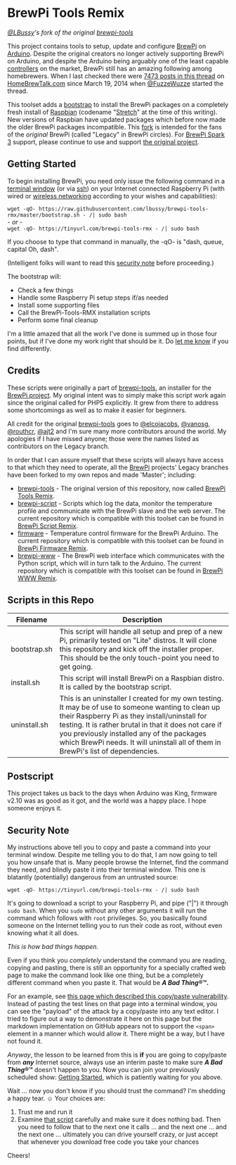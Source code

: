 # BrewPi Tools Remix
*[@LBussy](https://github.com/lbussy)'s fork of the original [brewpi-tools](https://github.com/BrewPi/brewpi-tools)*

This project contains tools to setup, update and configure [BrewPi](https://www.brewpi.com/this-is-brewpi-0-2/) on [Arduino](https://www.arduino.cc/en/guide/introduction).  Despite the original creators no longer actively supporting BrewPi on Arduino, and despite the Arduino being arguably one of the least capable [controllers](https://en.wikipedia.org/wiki/Controller_(computing)) on the market, BrewPi still has an amazing following among homebrewers.  When I last checked there were [7473 posts in this thread](https://www.homebrewtalk.com/forum/threads/howto-make-a-brewpi-fermentation-controller-for-cheap.466106/) on [HomeBrewTalk.com](https://www.homebrewtalk.com/) since March 19, 2014 when [@FuzzeWuzze](https://www.homebrewtalk.com/forum/members/fuzzewuzze.123340/) started the thread.

This toolset adds a [bootstrap](https://en.wikipedia.org/wiki/Bootstrapping) to install the BrewPi packages on a completely fresh install of [Raspbian](https://www.raspberrypi.org/documentation/raspbian/) (codename "[Stretch](https://www.raspberrypi.org/blog/raspbian-stretch/)" at the time of this writing).  New versions of Raspbian have updated packages which before now made the older BrewPi packages incompatible.  This [fork](https://en.wikipedia.org/wiki/Fork_(software_development)) is intended for the fans of the *original* BrewPi (called "Legacy" in BrewPi circles).  For [BrewPi Spark 3](https://www.brewpi.com/) support, please continue to use and support [the original project](https://github.com/BrewPi).

## <a name="getting-started"></a>Getting Started
To begin installing BrewPi, you need only issue the following command in a [terminal window](https://www.raspberrypi.org/documentation/usage/terminal/) (or via [ssh](https://www.raspberrypi.org/documentation/remote-access/ssh/)) on your Internet connected Raspberry Pi (with wired or [wireless networking](https://www.raspberrypi.org/documentation/configuration/wireless/) according to your wishes and capabilities):

`wget -qO- https://raw.githubusercontent.com/lbussy/brewpi-tools-rmx/master/bootstrap.sh - /| sudo bash`<br> - *or* - <br>`wget -qO- https://tinyurl.com/brewpi-tools-rmx - /| sudo bash`

If you choose to type that command in manually, the -qO- is "dash, queue, capital Oh, dash".

(Intelligent folks will want to read this [security note](#security-note) before proceeding.)

The bootstrap will:
 * Check a few things
 * Handle some Raspberry Pi setup steps if/as needed
 * Install some supporting files
 * Call the BrewPi-Tools-RMX installation scripts
 * Perform some final cleanup
 
I'm a little amazed that all the work I've done is summed up in those four points, but if I've done my work right that should be it. Do [let me know](https://github.com/lbussy/brewpi-tools-rmx/issues) if you find differently.

## Credits
These scripts were originally a part of [brewpi-tools](https://github.com/BrewPi/brewpi-tools), an installer for the [BrewPi project](https://github.com/BrewPi).  My original intent was to simply make this script work again since the original called for PHP5 explicitly.  It grew from there to address some shortcomings as well as to make it easier for beginners.

All credit for the original [brewpi-tools](https://github.com/BrewPi/brewpi-tools) goes to [@elcojacobs](https://github.com/elcojacobs), [@vanosg](https://github.com/vanosg), [@routhcr](https://github.com/routhcr), [@ajt2](https://github.com/ajt2) and I'm sure many more contributors around the world.  My apologies if I have missed anyone; those were the names listed as contributors on the Legacy branch.

In order that I can assure myself that these scripts will always have access to that which they need to operate, all the [BrewPi](https://github.com/BrewPi) projects' Legacy branches have been forked to my own repos and made 'Master'; including:
* [brewpi-tools](https://github.com/BrewPi/brewpi-tools) - The original version of this repository, now called [BrewPi Tools Remix](https://github.com/lbussy/brewpi-tools-rmx).
* [brewpi-script](https://github.com/BrewPi/brewpi-script) - Scripts which log the data, monitor the temperature profile and communicate with the BrewPi slave and the web server.  The current repository which is compatible with this toolset can be found in [BrewPi Script Remix](https://github.com/lbussy/brewpi-script-rmx).
* [firmware](https://github.com/BrewPi/firmware) - Temperature control firmware for the BrewPi Arduino.  The current repository which is compatible with this toolset can be found in [BrewPi Firmware Remix](https://github.com/lbussy/brewpi-firmware-rmx).
* [brewpi-www](https://github.com/BrewPi/brewpi-www) - The BrewPi web interface which communicates with the Python script, which will in turn talk to the Arduino. The current repository which is compatible with this toolset can be found in [BrewPi WWW Remix](https://github.com/lbussy/brewpi-www-rmx).

## Scripts in this Repo
Filename | Description
------------ | -------------
bootstrap.sh | This script will handle all setup and prep of a new Pi, primarily tested on "Lite" distros.  It will clone this repository and kick off the installer proper.  This should be the only touch-point you need to get going.
install.sh | This script will install BrewPi on a Raspbian distro.  It is called by the bootstrap script.
uninstall.sh | This is an uninstaller I created for my own testing.  It may be of use to someone wanting to clean up their Raspberry Pi as they install/uninstall for testing.  It is rather brutal in that it does not care if you previously installed any of the packages which BrewPi needs.  It will uninstall all of them in BrewPi's list of dependencies.

## Postscript
This project takes us back to the days when Arduino was King, firmware v2.10 was as good as it got, and the world was a happy place.  I hope someone enjoys it.

## <a name="security-note"></a>Security Note
My instructions above tell you to copy and paste a command into your terminal window.  Despite me telling you to do that, I am now going to tell you how unsafe that is.  Many people browse the Internet, find the command they need, and blindly paste it into their terminal window.  This one is blatantly (potentially) dangerous from an untrusted source:

`wget -qO- https://tinyurl.com/brewpi-tools-rmx - /| sudo bash`

It's going to download a script to your Raspberry Pi, and pipe ("|") it through `sudo bash`.  When you `sudo` without any other arguments it will run the command which follows with `root` privileges.  So, you basically found someone on the Internet telling you to run their code as root, without even knowing what it all does.  

*This is how bad things happen.*

Even if you think you *completely* understand the command you are reading, copying and pasting, there is still an opportunity for a specially crafted web page to make the command look like one thing, but be a completely different command when you paste it.  That would be ***A Bad Thing*&reg;&trade;.**

For an example, see [this page which described this copy/paste vulnerability](https://thejh.net/misc/website-terminal-copy-paste).  Instead of pasting the test lines on that page into a terminal window, you can see the "payload" of the attack by a copy/paste into any text editor.  I tried to figure out a way to demonstrate it here on this page but the markdown implementation on GitHub appears not to support the `<span>` element in a manner which would allow it.  There might be a way, but I have not found it.

*Anyway*, the lesson to be learned from this is **if** you are going to copy/paste from __*any*__ Internet source, always use an interim paste to make sure ***A Bad Thing*&reg;&trade;** doesn't happen to you.  Now you can join your previously scheduled show: [Getting Started](#getting-started), which is patiently waiting for you above.

Wait ... now you don't know if you should trust the command?  I'm shedding a happy tear. :relaxed:  Your choices are:
1. Trust me and run it
2. Examine [that script](https://github.com/lbussy/brewpi-tools-rmx/blob/master/bootstrap.sh) carefully and make sure it does nothing bad.  Then you need to follow that to the next one it calls ... and the next one ... and the next one ... ultimately you can drive yourself crazy, or just accept that whenever you download free code you take your chances

Cheers!

